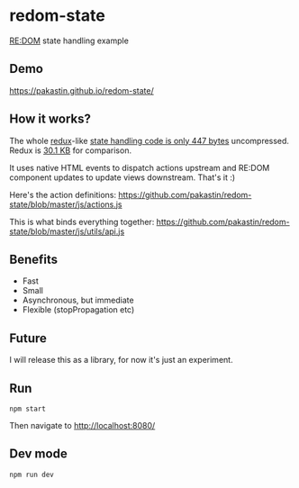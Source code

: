 # redom-state
[RE:DOM](https://redom.js.org) state handling example

## Demo
https://pakastin.github.io/redom-state/

## How it works?
The whole [redux](https://github.com/reactjs/redux)-like [state handling code is only 447 bytes](https://github.com/pakastin/redom-state/blob/master/js/utils/dispatch.js) uncompressed. Redux is [30.1 KB](https://cdnjs.cloudflare.com/ajax/libs/redux/3.6.0/redux.js) for comparison.

It uses native HTML events to dispatch actions upstream and RE:DOM component updates to update views downstream. That's it :)

Here's the action definitions:
https://github.com/pakastin/redom-state/blob/master/js/actions.js

This is what binds everything together:
https://github.com/pakastin/redom-state/blob/master/js/utils/api.js

## Benefits
- Fast
- Small
- Asynchronous, but immediate
- Flexible (stopPropagation etc)

## Future
I will release this as a library, for now it's just an experiment.

## Run
```
npm start
```

Then navigate to [http://localhost:8080/](http://localhost:8080/)

## Dev mode
```
npm run dev
```

